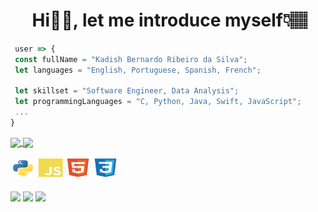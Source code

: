 <h1 align="center"> &nbsp;Hi👋🏽, let me introduce myself👇🏽 </h1>

```JavaScript
 user => {
 const fullName = "Kadish Bernardo Ribeiro da Silva";
 let languages = "English, Portuguese, Spanish, French";
 
 let skillset = "Software Engineer, Data Analysis";
 let programmingLanguages = "C, Python, Java, Swift, JavaScript";
 ...
}
```

<a href="https://github.com/Kadish-Bernardo/github-stats">
  <img height="170" align="center" src="https://github-readme-stats.vercel.app/api?username=Kadish-Bernardo&theme=ambient_gradient" />
</a>
<a href="https://github.com/Kadish-Bernardo/github-top-langs">
  <img height="170" align="center" src="https://github-readme-stats.vercel.app/api/top-langs?username=Kadish-Bernardo&layout=compact&theme=ambient_gradient" />
</a>



<div style="display: inline_block"><br>
  <img align="center" alt="Python" height="30" width="40" src="https://raw.githubusercontent.com/devicons/devicon/master/icons/python/python-original.svg">
  <img align="center" alt="Js" height="30" width="40" src="https://raw.githubusercontent.com/devicons/devicon/master/icons/javascript/javascript-plain.svg">
  <img align="center" alt="HTML" height="30" width="40" src="https://raw.githubusercontent.com/devicons/devicon/master/icons/html5/html5-original.svg">
  <img align="center" alt="CSS" height="30" width="40" src="https://raw.githubusercontent.com/devicons/devicon/master/icons/css3/css3-original.svg">
</div>

###

<div> 
 <a href="https://discord.gg/wagxzStdcR" target="_blank"><img src="https://img.shields.io/badge/Discord-7289DA?style=for-the-badge&logo=discord&logoColor=white" target="_blank"></a> 
  <a href = "mailto:kadish.developer@gmail.com"><img src="https://img.shields.io/badge/-Gmail-%23333?style=for-the-badge&logo=gmail&logoColor=white" target="_blank"></a>
  <a href="https://www.linkedin.com/in/kadish-bernardo/" target="_blank"><img src="https://img.shields.io/badge/-LinkedIn-%230077B5?style=for-the-badge&logo=linkedin&logoColor=white" target="_blank"></a> 
</div>
